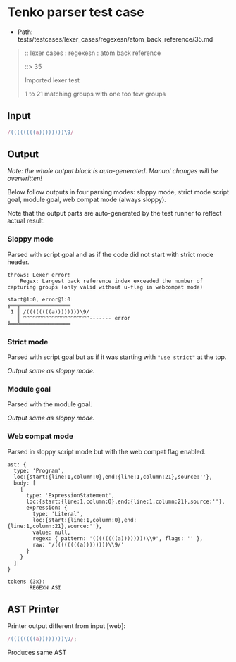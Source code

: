 # Tenko parser test case

- Path: tests/testcases/lexer_cases/regexesn/atom_back_reference/35.md

> :: lexer cases : regexesn : atom back reference
>
> ::> 35
>
> Imported lexer test
>
> 1 to 21 matching groups with one too few groups

## Input

`````js
/((((((((a))))))))\9/
`````

## Output

_Note: the whole output block is auto-generated. Manual changes will be overwritten!_

Below follow outputs in four parsing modes: sloppy mode, strict mode script goal, module goal, web compat mode (always sloppy).

Note that the output parts are auto-generated by the test runner to reflect actual result.

### Sloppy mode

Parsed with script goal and as if the code did not start with strict mode header.

`````
throws: Lexer error!
    Regex: Largest back reference index exceeded the number of capturing groups (only valid without u-flag in webcompat mode)

start@1:0, error@1:0
╔══╦════════════════
 1 ║ /((((((((a))))))))\9/
   ║ ^^^^^^^^^^^^^^^^^^^^^------- error
╚══╩════════════════

`````

### Strict mode

Parsed with script goal but as if it was starting with `"use strict"` at the top.

_Output same as sloppy mode._

### Module goal

Parsed with the module goal.

_Output same as sloppy mode._

### Web compat mode

Parsed in sloppy script mode but with the web compat flag enabled.

`````
ast: {
  type: 'Program',
  loc:{start:{line:1,column:0},end:{line:1,column:21},source:''},
  body: [
    {
      type: 'ExpressionStatement',
      loc:{start:{line:1,column:0},end:{line:1,column:21},source:''},
      expression: {
        type: 'Literal',
        loc:{start:{line:1,column:0},end:{line:1,column:21},source:''},
        value: null,
        regex: { pattern: '((((((((a))))))))\\9', flags: '' },
        raw: '/((((((((a))))))))\\9/'
      }
    }
  ]
}

tokens (3x):
       REGEXN ASI
`````


## AST Printer

Printer output different from input [web]:

````js
/((((((((a))))))))\9/;
````

Produces same AST

